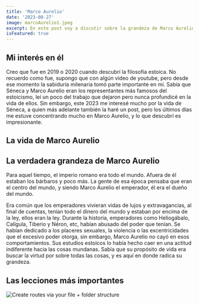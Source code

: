 ```yaml
---
title: 'Marco Aurelio'
date: '2023-08-27'
image: marcoAurelio1.jpeg
excerpt: En este post voy a discutir sobre la grandeza de Marco Aurelio, en español, porque este tema lo amerita.
isFeatured: true
---
```



## Mi interés en él

Creo que fue en 2019 o 2020 cuando descubrí la filosofía estoica. No recuerdo como fue, supongo que con algún video de youtube, pero desde ese momento la sabiduría milenaria tomó parte importante en mí. Sabía que Séneca y Marco Aurelio eran los representantes más famosos del estoicismo, leí un poco del trabajo que dejaron pero nunca profundicé en la vida de ellos. Sin embargo, este 2023 me interesé mucho por la vida de Séneca, a quien más adelante también la haré un post, pero los últimos días me estuve concentrando mucho en Marco Aurelio, y lo que descubrí es impresionante.

## La vida de Marco Aurelio

## La verdadera grandeza de Marco Aurelio 

Para aquel tiempo, el imperio romano era todo el mundo. Afuera de él estaban los bárbaros y poco más. La gente de esa época pensaba que eran el centro del mundo, y siendo Marco Aurelio el emperador, él era el dueño del mundo.

Era común que los emperadores vivieran vidas de lujos y extravagancias, al final de cuentas, tenían todo el dinero del mundo y estaban por encima de la ley, ellos eran la ley. Durante la historia, emperadores como Heliogábalo, Calígula, Tiberio y Néron, etc, habían abusado del poder que tenían. Se habían dedicado a los placeres sexuales, la violencia o las excentricidades que el excesivo poder otorga, sin embargo, Marco Aurelio no cayó en esos comportamientos. Sus estudios estoicos lo había hecho caer en una actitud indiferente hacia las cosas mundanas. Sabía que su propósito de vida era buscar la virtud por sobre todas las cosas, y es aquí en donde radica su grandeza.



## Las lecciones más importantes


![Create routes via your file + folder structure](garcia1.jpeg)

